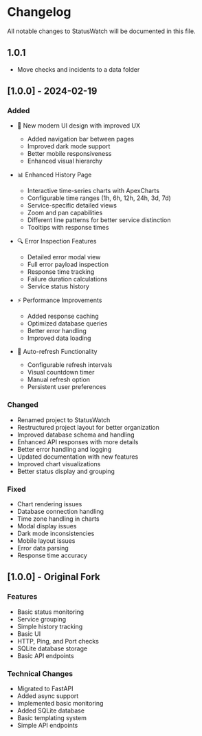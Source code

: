 # Changelog

All notable changes to StatusWatch will be documented in this file.

## 1.0.1
-  Move checks and incidents to a data folder

## [1.0.0] - 2024-02-19

### Added
- 🎨 New modern UI design with improved UX
  - Added navigation bar between pages
  - Improved dark mode support
  - Better mobile responsiveness
  - Enhanced visual hierarchy

- 📊 Enhanced History Page
  - Interactive time-series charts with ApexCharts
  - Configurable time ranges (1h, 6h, 12h, 24h, 3d, 7d)
  - Service-specific detailed views
  - Zoom and pan capabilities
  - Different line patterns for better service distinction
  - Tooltips with response times

- 🔍 Error Inspection Features
  - Detailed error modal view
  - Full error payload inspection
  - Response time tracking
  - Failure duration calculations
  - Service status history

- ⚡ Performance Improvements
  - Added response caching
  - Optimized database queries
  - Better error handling
  - Improved data loading

- 🔄 Auto-refresh Functionality
  - Configurable refresh intervals
  - Visual countdown timer
  - Manual refresh option
  - Persistent user preferences

### Changed
- Renamed project to StatusWatch
- Restructured project layout for better organization
- Improved database schema and handling
- Enhanced API responses with more details
- Better error handling and logging
- Updated documentation with new features
- Improved chart visualizations
- Better status display and grouping

### Fixed
- Chart rendering issues
- Database connection handling
- Time zone handling in charts
- Modal display issues
- Dark mode inconsistencies
- Mobile layout issues
- Error data parsing
- Response time accuracy

## [1.0.0] - Original Fork

### Features
- Basic status monitoring
- Service grouping
- Simple history tracking
- Basic UI
- HTTP, Ping, and Port checks
- SQLite database storage
- Basic API endpoints

### Technical Changes
- Migrated to FastAPI
- Added async support
- Implemented basic monitoring
- Added SQLite database
- Basic templating system
- Simple API endpoints 